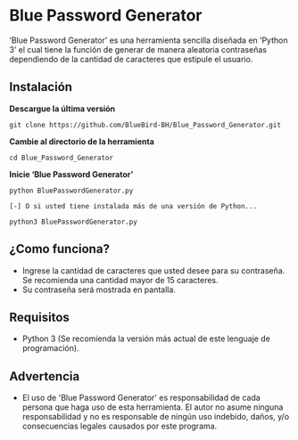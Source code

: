 # Blue Password Generator
‘Blue Password Generator’ es una herramienta sencilla diseñada en ‘Python 3’ el cual tiene la función de generar de manera aleatoria contraseñas dependiendo de la cantidad de caracteres que estipule el usuario. 

## Instalación
**Descargue la última versión**
```
git clone https://github.com/BlueBird-BH/Blue_Password_Generator.git
```
**Cambie al directorio de la herramienta**
```
cd Blue_Password_Generator
```
**Inicie ‘Blue Password Generator’**
```
python BluePasswordGenerator.py

[-] O si usted tiene instalada más de una versión de Python...

python3 BluePasswordGenerator.py
```

## ¿Como funciona?
* Ingrese la cantidad de caracteres que usted desee para su contraseña. Se recomienda una cantidad mayor de 15 caracteres.
* Su contraseña será mostrada en pantalla.

## Requisitos
* Python 3 (Se recomienda la versión más actual de este lenguaje de programación).

## Advertencia
* El uso de 'Blue Password Generator' es responsabilidad de cada persona que haga uso de esta herramienta. El autor no asume ninguna responsabilidad y no es responsable de ningún uso indebido, daños, y/o consecuencias legales causados por este programa.
